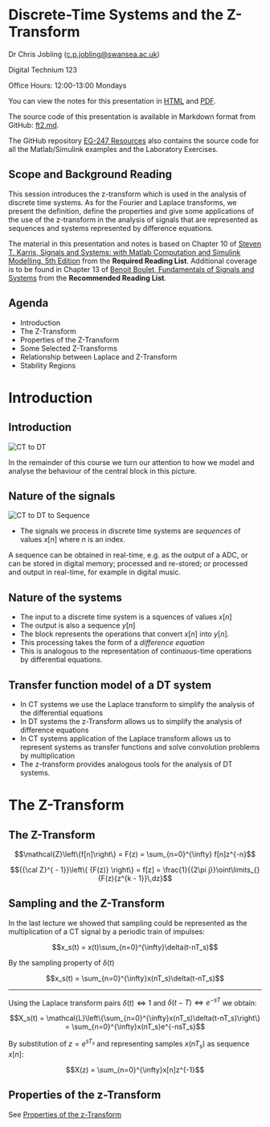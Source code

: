 
# Discrete-Time Systems and the Z-Transform

Dr Chris Jobling ([c.p.jobling@swansea.ac.uk](mailto:c.p.jobling@swansea.ac.uk))

Digital Technium 123

Office Hours: 12:00-13:00 Mondays

You can view the notes for this presentation in [HTML](http://cpjobling.github.io/EG-247-Resources/week9/z-transform.html
  ) and [PDF](http://cpjobling.github.io/EG-247-Resources/week9/z-transform.pdf).

  The source code of this presentation is available in Markdown format from GitHub: [ft2.md](https://github.com/cpjobling/EG-247-Resources/tree/master/week9/z-transform.md).

The GitHub repository [EG-247 Resources](https://github.com/cpjobling/EG-247-Resources)
also contains the source code for all the Matlab/Simulink
examples and the Laboratory Exercises.


## Scope and Background Reading

This session introduces the z-transform which is used in the analysis of
discrete time systems. As for the Fourier and Laplace transforms, we present the
definition, define the properties and give some applications of the use of the
z-transform in the analysis of signals that are represented as sequences and
systems represented by difference equations.

The material in this presentation and notes is based on Chapter 10 of [Steven T.
Karris, Signals and Systems: with Matlab Computation and Simulink Modelling, 5th
Edition](http://site.ebrary.com/lib/swansea/docDetail.action?docID=10547416)
from the **Required Reading List**. Additional coverage is to be found in
Chapter 13 of [Benoit Boulet, Fundamentals of Signals and
Systems](http://site.ebrary.com/lib/swansea/docDetail.action?docID=10228195)
from the **Recommended Reading List**.

## Agenda

* Introduction
* The Z-Transform
* Properties of the Z-Transform
* Some Selected Z-Transforms
* Relationship between Laplace and Z-Transform
* Stability Regions

# Introduction

## Introduction

![CT to DT](pictures/ct-to-dt.png)

In the remainder of this course we turn our attention to how we model and
analyse the behaviour of the central block in this picture.

## Nature of the signals

![CT to DT to Sequence](pictures/ct-to-dt-to-sequence.png)

* The signals we process in discrete time systems are *sequences* of values
$x[n]$ where $n$ is an index.

<div class="notes">
A sequence can be obtained in real-time, e.g. as the output of a ADC, or can be
stored in digital memory; processed and re-stored; or processed and output in
real-time, for example in digital music.
</div>

## Nature of the systems

* The input to a discrete time system is a squences of values $x[n]$
* The output is also a sequence $y[n]$
* The block represents the operations that convert $x[n]$ into $y[n]$.
* This processing takes the form of a *difference equation*
* This is analogous to the representation of continuous-time operations by
differential equations.

## Transfer function model of a DT system

* In CT systems we use the Laplace transform to simplify the analysis of the
differential equations
* In DT systems the z-Transform allows us to simplify the analysis of difference
equations
* In CT systems application of the Laplace transform allows us to represent
systems as transfer functions and solve convolution problems by multiplication
* The z-transform provides analogous tools for the analysis of DT systems.

# The Z-Transform

## The Z-Transform

$$\mathcal{Z}\left\{f[n]\right\} = F(z) = \sum_{n=0}^{\infty} f[n]z^{-n}$$

$${{\cal Z}^{ - 1}}\left\{ {F(z)} \right\} = f[z] = \frac{1}{{2\pi
j}}\oint\limits_{} {F(z){z^{k - 1}}\,dz}$$

## Sampling and the Z-Transform

In the last lecture we showed that sampling could be represented as the
multiplication of a CT signal by a periodic train of impulses:

$$x_s(t) = x(t)\sum_{n=0}^{\infty}\delta(t-nT_s)$$

By the sampling property of $\delta(t)$

$$x_s(t) = \sum_{n=0}^{\infty}x(nT_s)\delta(t-nT_s)$$

----

Using the Laplace transform pairs $\delta(t) \Leftrightarrow 1$ and $\delta(t-T)
\Leftrightarrow e^{-sT}$ we obtain:

$$X_s(t) = \mathcal{L}\left\{\sum_{n=0}^{\infty}x(nT_s)\delta(t-nT_s)\right\} =
\sum_{n=0}^{\infty}x(nT_s)e^{-nsT_s}$$

By substitution of $z = e^{sT_s}$ and representing samples $x(nT_s)$ as sequence
$x[n]$:

$$X(z) = \sum_{n=0}^{\infty}x[n]z^{-1}$$


## Properties of the z-Transform

See [Properties of the z-Transform](http://cpjobling.github.io/EG-247-Resources/week9/zt_props.html)

